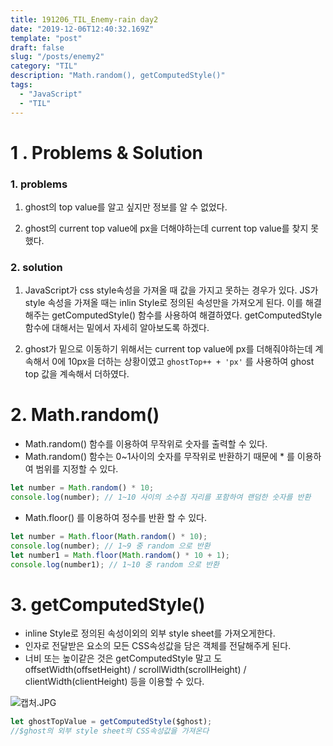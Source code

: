 ```yaml
---
title: 191206_TIL_Enemy-rain day2
date: "2019-12-06T12:40:32.169Z"
template: "post"
draft: false
slug: "/posts/enemy2"
category: "TIL"
description: "Math.random(), getComputedStyle()"
tags:
  - "JavaScript"
  - "TIL"
---
```


# 1 . Problems & Solution

### 1. problems

1. ghost의 top value를 알고 싶지만 정보를 알 수 없었다.

2. ghost의 current top value에 px을 더해야하는데 current top value를 찾지 못했다.

### 2. solution

1. JavaScript가 css style속성을 가져올 때 값을 가지고 못하는 경우가 있다. JS가 style 속성을 가져올 때는 inlin Style로 정의된 속성만을 가져오게 된다. 이를 해결해주는 getComputedStyle() 함수를 사용하여 해결하였다. getComputedStyle함수에 대해서는 밑에서 자세히 알아보도록 하겠다.

2. ghost가 밑으로 이동하기 위해서는 current top value에 px를 더해줘야하는데 계속해서 0에 10px을 더하는 상황이였고 `ghostTop++ + 'px'` 를 사용하여 ghost top 값을 계속해서 더하였다.

# 2. Math.random()

- Math.random() 함수를 이용하여 무작위로 숫자를 출력할 수 있다.
- Math.random() 함수는 0~1사이의 숫자를 무작위로 반환하기 때문에 \* 를 이용하여 범위를 지정할 수 있다.

```javascript
let number = Math.random() * 10;
console.log(number); // 1~10 사이의 소수점 자리를 포함하여 랜덤한 숫자를 반환
```

- Math.floor() 를 이용하여 정수를 반환 할 수 있다.

```javascript
let number = Math.floor(Math.random() * 10);
console.log(number); // 1~9 중 random 으로 반환
let number1 = Math.floor(Math.random() * 10 + 1);
console.log(number1); // 1~10 중 random 으로 반환
```

# 3. getComputedStyle()

- inline Style로 정의된 속성이외의 외부 style sheet를 가져오게한다.
- 인자로 전달받은 요소의 모든 CSS속성값을 담은 객체를 전달해주게 된다.
- 너비 또는 높이같은 것은 getComputedStyle 말고 도 offsetWidth(offsetHeight) / scrollWidth(scrollHeight) / clientWidth(clientHeight) 등을 이용할 수 있다.

![캡처.JPG](https://images.velog.io/post-images/jotang/be2cdd00-190a-11ea-9838-d539f766794d/캡처.JPG)

```javascript
let ghostTopValue = getComputedStyle($ghost);
//$ghost의 외부 style sheet의 CSS속성값을 가져온다
```
